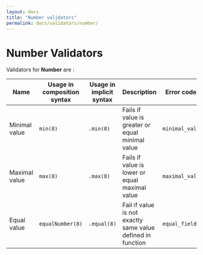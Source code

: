 ```yaml
---
layout: docs
title: "Number validators"
permalink: docs/validators/number/
---
```

# Number Validators

Validators for **Number** are :

| **Name**      | **Usage in composition syntax** | **Usage in implicit syntax** | **Description**                                             | **Error codes** |
|---------------|---------------------------------|------------------------------|-------------------------------------------------------------|-----------------|
| Minimal value | `min(8)`                        | `.min(8)`                    | Fails if value is greater or equal minimal value            | `minimal_value` |
| Maximal value | `max(8)`                        | `.max(8)`                    | Fails if value is lower or equal maximal value              | `maximal_value` |
| Equal value   | `equalNumber(8)`                | `.equal(8)`                  | Fail if value is not exactly same value defined in function | `equal_field`   |
